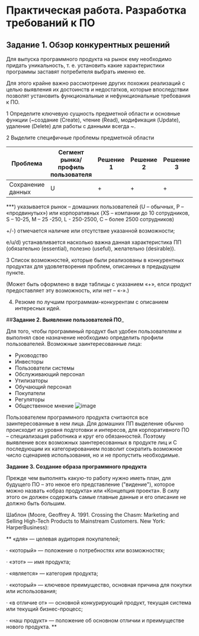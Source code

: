 # Практическая работа. Разработка требований к ПО

## Задание 1. Обзор конкурентных решений

Для выпуска программного продукта на рынок ему необходимо придать уникальность, т. е. установить какие характеристики программы заставят потребителя выбрать именно ее. 

Для этого крайне важно рассмотрение других похожих реализаций с целью выявления их достоинств и недостатков, 
которые впоследствии позволят установить функциональные и нефункциональные требования к ПО.

1 Определите ключевую сущность предметной области и основные функции (~создание (Create), чтение (Read), модификация (Update), удаление (Delete) для работы с данными всегда ~.

2 Выделите специфичные проблемы предметной области
 
|Проблема   |Сегмент рынка/профиль пользователя |Решение 1|Решение 2|Решение 3|
|----------|-----------|------------|----------|-----------|
|Сохранение данных    |U      |+       |+   |+|

***) указывается рынок –  домашних пользователей (U – обычных, Р – «продвинутых») или корпоративных (XS – компании до 10 сотрудников, S – 10-25, M – 25 -250, L  - 250-2500, C – более 2500 сотрудников)

  +/-) отмечается наличие или отсутствие указанной возможности;

  e/u/d) устанавливается насколько важна данная характеристика ПП (обязательно (essential), полезно (useful), желательно (desirable)).


3 Список возможностей, которые были реализованы в конкурентных продуктах для удовлетворения проблем, описанных в предыдущем пункте.

(Может быть оформлено в виде таблицы с указанием «+», елси продукт предоставляет эту возможность, или нет – «-».)


4. Резюме по лучшим программам-конкурентам с описанием интересных идей.

##__Задание 2. Выявление пользователей ПО___

Для того, чтобы программный продукт был удобен пользователям и выполнял свое назначение необходимо определить профили пользователей. 
Возможные заинтересованные лица: 
 - Руководство
- Инвесторы
- Пользователи системы
- Обслуживающий персонал
- Утилизаторы
- Обучающий персонал
- Покупатели
- Регуляторы
- Общественное мнение
![image](https://user-images.githubusercontent.com/65451923/156817236-8eb5d35f-b962-4de2-997b-db9b7ea97453.png)

Пользователем программного продукта считаются все заинтересованные в нем лица. 
Для домашних ПП выделение обычно происходит из уровня подготовки и интересов, 
для корпоративного ПО – специализация работника и круг его обязанностей.
Поэтому выявление всех возможных заинтересованных в продукте лиц и 
С последующим их категорированием позволит сократить возможное число сценариев использования, но и не пропустить необходимые.


__Задание 3. Создание образа программного продукта__

Прежде чем выполнять какую-то работу нужно иметь план, для будущего ПО – это некое его представление ("видение"), 
которое можно назвать «образ продукта» или «Концепция проекта». 
В силу этого он должен содержать самые главные данные и его описание не должно быть большим.


Шаблон (Moore, Geoffrey A. 1991. Crossing the Chasm: Marketing and Selling High-Tech Products to Mainstream Customers. New York: HarperBusiness):

** «для» — целевая аудитория покупателей;

· «который» — положение о потребностях или возможностях;

· «этот» — имя продукта;

· «является» — категория продукта;

· «который» — ключевое преимущество, основная причина для покупки или использования;

· «в отличие от» — основной конкурирующий продукт, текущая система или текущий бизнес-процесс;

· «наш продукт» — положение об основном отличии и преимуществе нового продукта. **
